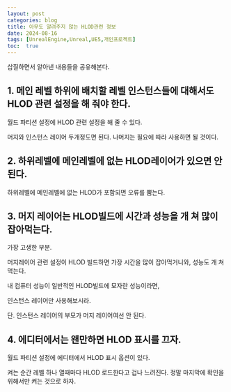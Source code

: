 ```yaml
---
layout: post
categories: blog
title: 아무도 알려주지 않는 HLOD관련 정보
date: 2024-08-16
tags: [UnrealEngine,Unreal,UE5,개인프로젝트]
toc:  true
---
```


삽질하면서 알아낸 내용들을 공유해본다.

## 1. 메인 레벨 하위에 배치할 레벨 인스턴스들에 대해서도 HLOD 관련 설정을 해 줘야 한다.
월드 파티션 설정에 HLOD 관련 설정을 해 줄 수 있다.

머지와 인스턴스 레이어 두개정도면 된다. 나머지는 필요에 따라 사용하면 될 것이다.

## 2. 하위레벨에 메인레벨에 없는 HLOD레이어가 있으면 안 된다.
하위레벨에 메인레벨에 없는 HLOD가 포함되면 오류를 뿜는다.

## 3. 머지 레이어는 HLOD빌드에 시간과 성능을 개 쳐 많이 잡아먹는다.
가장 고생한 부분.

머지레이어 관련 설정이 HLOD 빌드하면 가장 시간을 많이 잡아먹거니와, 성능도 개 쳐먹는다.

내 컴퓨터 성능이 일반적인 HLOD빌드에 모자란 성능이라면,

인스턴스 레이어만 사용해보시라.

단. 인스턴스 레이어의 부모가 머지 레이어여선 안 된다.

## 4. 에디터에서는 왠만하면 HLOD 표시를 끄자.
월드 파티션 설정에 에디터에서 HLOD 표시 옵션이 있다.

켜는 순간 레벨 하나 열때마다 HLOD 로드한다고 겁나 느려진다. 정말 마지막에 확인을 위해서만 켜는 것으로 하자.
